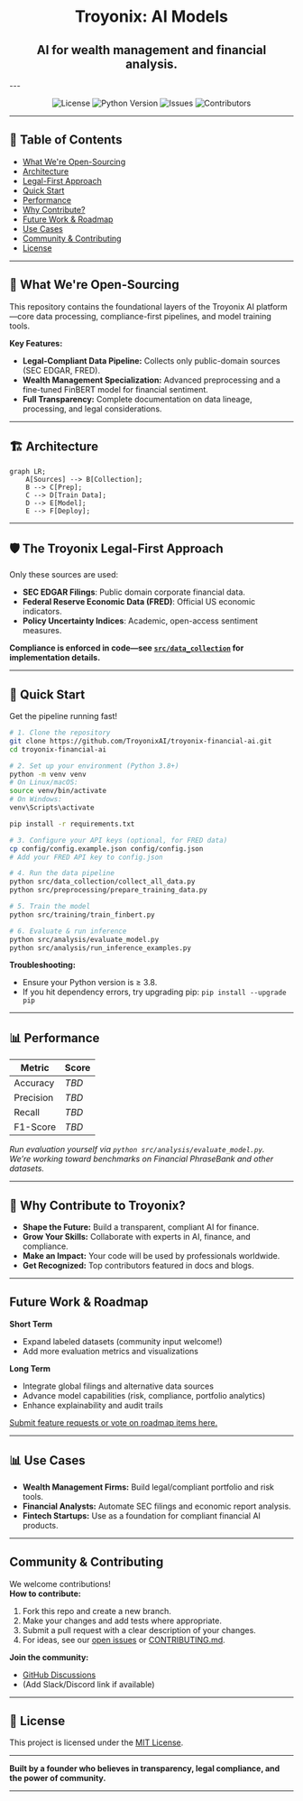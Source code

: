 <h1 align="center">Troyonix: AI Models </h1> <h2 align="center"> AI for wealth management and financial analysis. </h2> <!-- Trigger new CI run -->---

<p align="center">
  <img src="https://img.shields.io/github/license/TroyonixAI/troyonix-financial-ai" alt="License">
  <img src="https://img.shields.io/badge/Python-3.8%2B-blue" alt="Python Version">
  <img src="https://img.shields.io/github/issues/TroyonixAI/troyonix-financial-ai" alt="Issues">
  <img src="https://img.shields.io/github/contributors/TroyonixAI/troyonix-financial-ai" alt="Contributors">
</p>

---

## 📖 Table of Contents

- [What We're Open-Sourcing](#-what-were-open-sourcing)
- [Architecture](#-architecture)
- [Legal-First Approach](#-the-troyonix-legal-first-approach)
- [Quick Start](#-quick-start)
- [Performance](#-performance)
- [Why Contribute?](#-why-contribute-to-troyonix)
- [Future Work & Roadmap](#future-work--roadmap)
- [Use Cases](#-use-cases)
- [Community & Contributing](#community--contributing)
- [License](#-license)

---

## 🚀 What We're Open-Sourcing

This repository contains the foundational layers of the Troyonix AI platform—core data processing, compliance-first pipelines, and model training tools.

**Key Features:**
- **Legal-Compliant Data Pipeline:** Collects only public-domain sources (SEC EDGAR, FRED).
- **Wealth Management Specialization:** Advanced preprocessing and a fine-tuned FinBERT model for financial sentiment.
- **Full Transparency:** Complete documentation on data lineage, processing, and legal considerations.

---

## 🏗️ Architecture

```mermaid
graph LR;
    A[Sources] --> B[Collection];
    B --> C[Prep];
    C --> D[Train Data];
    D --> E[Model];
    E --> F[Deploy];
```

---

## 🛡️ The Troyonix Legal-First Approach

Only these sources are used:
- **SEC EDGAR Filings**: Public domain corporate financial data.
- **Federal Reserve Economic Data (FRED)**: Official US economic indicators.
- **Policy Uncertainty Indices**: Academic, open-access sentiment measures.

**Compliance is enforced in code—see [`src/data_collection`](src/data_collection) for implementation details.**

---

## 🚀 Quick Start

Get the pipeline running fast!

```bash
# 1. Clone the repository
git clone https://github.com/TroyonixAI/troyonix-financial-ai.git
cd troyonix-financial-ai

# 2. Set up your environment (Python 3.8+)
python -m venv venv
# On Linux/macOS:
source venv/bin/activate
# On Windows:
venv\Scripts\activate

pip install -r requirements.txt

# 3. Configure your API keys (optional, for FRED data)
cp config/config.example.json config/config.json
# Add your FRED API key to config.json

# 4. Run the data pipeline
python src/data_collection/collect_all_data.py
python src/preprocessing/prepare_training_data.py

# 5. Train the model
python src/training/train_finbert.py

# 6. Evaluate & run inference
python src/analysis/evaluate_model.py
python src/analysis/run_inference_examples.py
```

**Troubleshooting:**  
- Ensure your Python version is ≥ 3.8.  
- If you hit dependency errors, try upgrading pip: `pip install --upgrade pip`

---

## 📊 Performance

| Metric    | Score   |
| --------- | ------- |
| Accuracy  | _TBD_   |
| Precision | _TBD_   |
| Recall    | _TBD_   |
| F1-Score  | _TBD_   |

*Run evaluation yourself via `python src/analysis/evaluate_model.py`.*  
*We’re working toward benchmarks on Financial PhraseBank and other datasets.*

---

## 🌟 Why Contribute to Troyonix?

- **Shape the Future:** Build a transparent, compliant AI for finance.
- **Grow Your Skills:** Collaborate with experts in AI, finance, and compliance.
- **Make an Impact:** Your code will be used by professionals worldwide.
- **Get Recognized:** Top contributors featured in docs and blogs.

---

## Future Work & Roadmap

**Short Term**
- Expand labeled datasets (community input welcome!)
- Add more evaluation metrics and visualizations

**Long Term**
- Integrate global filings and alternative data sources
- Advance model capabilities (risk, compliance, portfolio analytics)
- Enhance explainability and audit trails

[Submit feature requests or vote on roadmap items here.](https://github.com/TroyonixAI/troyonix-financial-ai/issues)

---

## 📊 Use Cases

- **Wealth Management Firms:** Build legal/compliant portfolio and risk tools.
- **Financial Analysts:** Automate SEC filings and economic report analysis.
- **Fintech Startups:** Use as a foundation for compliant financial AI products.

---

## Community & Contributing

We welcome contributions!  
**How to contribute:**
1. Fork this repo and create a new branch.
2. Make your changes and add tests where appropriate.
3. Submit a pull request with a clear description of your changes.
4. For ideas, see our [open issues](https://github.com/TroyonixAI/troyonix-financial-ai/issues) or [CONTRIBUTING.md](CONTRIBUTING.md).

**Join the community:**  
- [GitHub Discussions](https://github.com/TroyonixAI/troyonix-financial-ai/discussions)
- (Add Slack/Discord link if available)

---

## 📄 License

This project is licensed under the [MIT License](LICENSE).

---

**Built by a founder who believes in transparency, legal compliance, and the power of community.**

---
